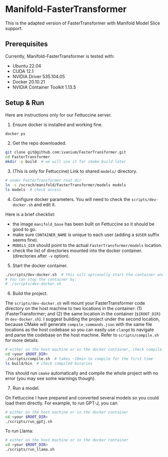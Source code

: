 # Manifold-FasterTransformer

This is the adapted version of FasterTransformer with Manifold Model Slice support.

## Prerequisites

Currently, Manifold-FasterTransformer is tested with:

* Ubuntu 22.04
* CUDA 12.1
* NVIDIA Driver 535.104.05
* Docker 20.10.21
* NVIDIA Container Toolkit 1.13.5

## Setup & Run

Here are instructions only for our Fettuccine server.

1. Ensure docker is installed and working fine.

```bash
docker ps
```

2. Get the repo downloaded.

```bash
git clone git@github.com:ivanium/FasterTransformer.git
cd FasterTransformer
mkdir -p build  # we will use it for cmake build later
```

3. (This is only for Fettuccine) Link to shared `models/` directory.

```bash
# under FasterTransformer root dir
ln -s /scrach/manifold/FasterTransformer/models models
ls models  # check access
```

4. Configure docker parameters.
You will need to check the `scripts/dev-docker.sh` and edit it.

Here is a brief checklist:
- the image `manifold_base` has been built on Fettuccine so it should be good to go.
- make sure `CONTAINER_NAME` is unique to each user (adding a `$USER` suffix seems fine).
- `MODELS_DIR` should point to the actual `FasterTransformer/models` location.
- check the list of directories mounted into the docker container. (directories after `-v` option).

5. Start the docker container.

```bash
./scripts/dev-docker.sh  # this will optionally start the container and enter it
# You can stop the container by:
# ./scripts/dev-docker.sh
```

6. Build the project.

The `scripts/dev-docker.sh` will mount your FasterTransformer code directory on the host machine to two locations in the container: (1) /FasterTransformer; and (2) the same location in the container (`${ROOT_DIR}` in `dev-docker.sh`). I suggest building the project under the second location, because CMake will generate `compile_commands.json` with the same file locations as the host codebase so you can easily use `clangd` to navigate and parse the codebase on the host machine. Refer to `scripts/compile.sh` for more details.

```bash
# either on the host machine or in the docker container, check compile.sh for details
cd <your $ROOT_DIR>
./scripts/compile.sh  # takes ~10min to compile for the first time
ls build/bin  # check compiled binaries
```

This should run `cmake` automatically and compile the whole project with no error (you may see some warnings though).

7. Run a model.

On Fettuccine I have prepared and converted several models so you could load them directly. For example, to run GPT-J, you can

```bash
# either on the host machine or in the docker container
cd <your $ROOT_DIR>
./scripts/run_gptj.sh
```
To run Llama:

```bash
# either on the host machine or in the docker container
cd <your $ROOT_DIR>
./scripts/run_llama.sh
```
